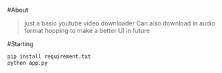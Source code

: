 #About
>just a basic youtube video downloader
>Can also download in audio format
>hopping to make a better UI in future

#Starting
```python
pip install requirement.txt
python app.py
```